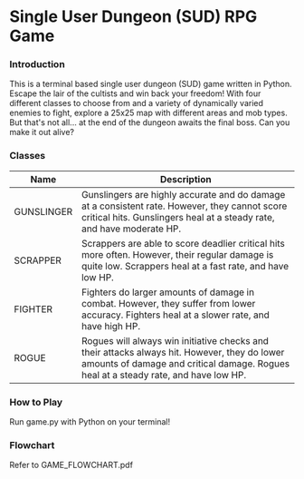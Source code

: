 # Single User Dungeon (SUD) RPG Game

### Introduction

This is a terminal based single user dungeon (SUD) game written in Python. Escape the lair of the cultists and win back your freedom! With four different classes to choose from and a variety of dynamically varied enemies to fight, explore a 25x25 map with different areas and mob types. But that's not all... at the end of the dungeon awaits the final boss. Can you make it out alive?

### Classes

| Name  | Description |
| ----------------- | ----------- |
| GUNSLINGER      |   Gunslingers are highly accurate and do damage at a consistent rate. However, they cannot score critical hits. Gunslingers heal at a steady rate, and have moderate HP.   |
| SCRAPPER   |   Scrappers are able to score deadlier critical hits more often. However, their regular damage is quite low. Scrappers heal at a fast rate, and have low HP.  |
| FIGHTER  |    Fighters do larger amounts of damage in combat. However, they suffer from lower accuracy. Fighters heal at a slower rate, and have high HP. |
| ROGUE|  Rogues will always win initiative checks and their attacks always hit. However, they do lower amounts of damage and critical damage. Rogues heal at a steady rate, and have low HP. |

### How to Play

Run game.py with Python on your terminal!

### Flowchart

Refer to GAME_FLOWCHART.pdf

